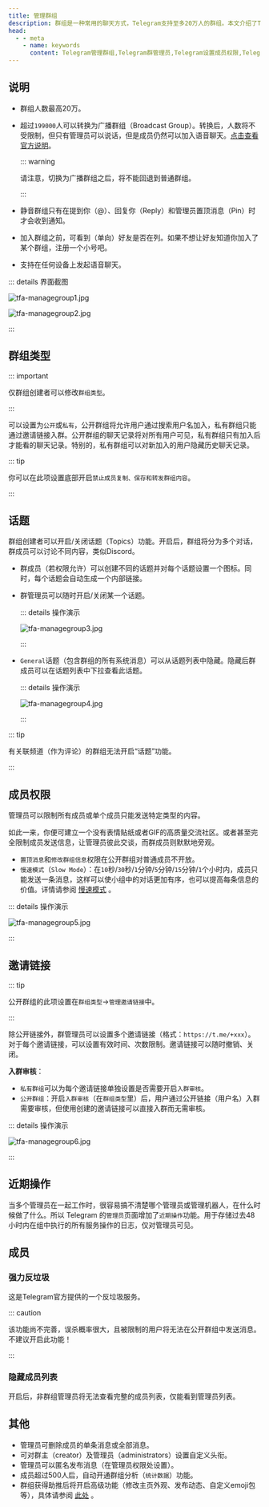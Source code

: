 ```yaml
---
title: 管理群组
description: 群组是一种常用的聊天方式，Telegram支持至多20万人的群组。本文介绍了Telegram管理群组的方法，开启话题功能，查看近期操作，设置成员权限以及创建邀请链接。
head:
  - - meta
    - name: keywords
      content: Telegram管理群组,Telegram群管理员,Telegram设置成员权限,Telegram群组邀请链接，Telegram群组近期操作,Telegram话题,TG管理群组,TG群管理员,TG设置成员权限,TG群组邀请链接,TG群组近期操作,TG话题,电报管理群组,电报群管理员,电报设置成员权限,电报群组邀请链接,电报群组近期操作,电报话题
---
```


## 说明

 - 群组人数最高20万。

 - 超过`199000`人可以转换为广播群组（Broadcast Group）。转换后，人数将不受限制，但只有管理员可以说话，但是成员仍然可以加入语音聊天。[点击查看官方说明](https://telegram.org/blog/autodelete-inv2#groups-with-unlimited-members)。

   ::: warning

   请注意，切换为广播群组之后，将不能回退到普通群组。

   :::

 - 静音群组只有在提到你（@）、回复你（Reply）和管理员置顶消息（Pin）时才会收到通知。

 - 加入群组之前，可看到（单向）好友是否在列。如果不想让好友知道你加入了某个群组，注册一个小号吧。

 - 支持在任何设备上发起语音聊天。

::: details 界面截图

![tfa-managegroup1.jpg](https://cdn.jsdelivr.net/gh/feijiqun/images/tfa/managegroup1.jpg)

![tfa-managegroup2.jpg](https://cdn.jsdelivr.net/gh/feijiqun/images/tfa/managegroup2.jpg)

:::

## 群组类型

::: important

仅群组创建者可以修改`群组类型`。

:::

可以设置为`公开`或`私有`，公开群组将允许用户通过搜索用户名加入，私有群组只能通过邀请链接入群。公开群组的聊天记录将对所有用户可见，私有群组只有加入后才能看的聊天记录。特别的，私有群组可以对新加入的用户隐藏历史聊天记录。

::: tip

你可以在此项设置底部开启`禁止成员复制、保存和转发群组内容`。

:::

## 话题

群组创建者可以开启/关闭话题（Topics）功能。开启后，群组将分为多个对话，群成员可以讨论不同内容，类似Discord。

- 群成员（若权限允许）可以创建不同的话题并对每个话题设置一个图标。同时，每个话题会自动生成一个内部链接。

- 群管理员可以随时开启/关闭某一个话题。

  ::: details 操作演示

  ![tfa-managegroup3.jpg](https://cdn.jsdelivr.net/gh/feijiqun/images/tfa/managegroup3.jpg)

  :::

- `General`话题（包含群组的所有系统消息）可以从话题列表中隐藏。隐藏后群成员可以在话题列表中下拉查看此话题。

  ::: details 操作演示

  ![tfa-managegroup4.jpg](https://cdn.jsdelivr.net/gh/feijiqun/images/tfa/managegroup4.jpg)

  :::

::: tip

有关联频道（作为评论）的群组无法开启“话题”功能。

:::

## 成员权限

管理员可以限制所有成员或单个成员只能发送特定类型的内容。

如此一来，你便可建立一个没有表情贴纸或者GIF的高质量交流社区。或者甚至完全限制成员发送信息，让管理员彼此交谈，而群成员则默默地旁观。

- `置顶消息`和`修改群组信息`权限在公开群组对普通成员不开放。
- `慢速模式`（`Slow Mode`）：在`10`秒/`30`秒/`1`分钟/`5`分钟/`15`分钟/`1`个小时内，成员只能发送一条消息，这样可以使小组中的对话更加有序，也可以提高每条信息的价值。详情请参阅 [慢速模式](./slowmode.html) 。

::: details 操作演示

![tfa-managegroup5.jpg](https://cdn.jsdelivr.net/gh/feijiqun/images/tfa/managegroup5.jpg)

:::

## 邀请链接

::: tip

公开群组的此项设置在`群组类型`->`管理邀请链接`中。

:::

除公开链接外，群管理员可以设置多个邀请链接（格式：`https://t.me/+xxx`）。对于每个邀请链接，可以设置有效时间、次数限制。邀请链接可以随时撤销、关闭。

**入群审核**：

- `私有群组`可以为每个邀请链接单独设置是否需要开启`入群审核`。
- `公开群组`：开启`入群审核`（在`群组类型`里）后，用户通过公开链接（用户名）入群需要审核，但使用创建的邀请链接可以直接入群而无需审核。

::: details 操作演示

![tfa-managegroup6.jpg](https://cdn.jsdelivr.net/gh/feijiqun/images/tfa/managegroup6.jpg)

:::

## 近期操作

当多个管理员在一起工作时，很容易搞不清楚哪个管理员或管理机器人，在什么时候做了什么。所以 Telegram 的`管理员`页面增加了`近期操作`功能。用于存储过去48小时内在组中执行的所有服务操作的日志，仅对管理员可见。

## 成员

### 强力反垃圾

这是Telegram官方提供的一个反垃圾服务。

::: caution

该功能尚不完善，误杀概率很大，且被限制的用户将无法在公开群组中发送消息。不建议开启此功能！

:::

### 隐藏成员列表

开启后，非群组管理员将无法查看完整的成员列表，仅能看到管理员列表。

## 其他

- 管理员可删除成员的单条消息或全部消息。
- 可对群主（creator）及管理员（administrators）设置自定义头衔。
- 管理员可以匿名发布消息（在管理员权限处设置）。
- 成员超过500人后，自动开通群组分析（`统计数据`）功能。
- 群组获得助推后将开启高级功能（修改主页外观、发布动态、自定义emoji包等），具体请参阅 [此处](./boost.html) 。

